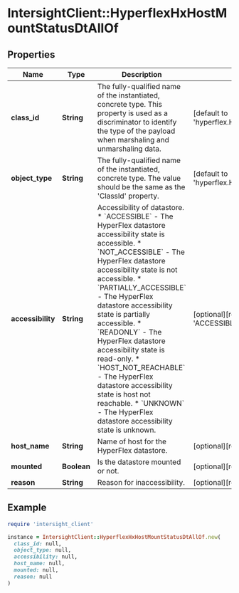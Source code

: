 # IntersightClient::HyperflexHxHostMountStatusDtAllOf

## Properties

| Name | Type | Description | Notes |
| ---- | ---- | ----------- | ----- |
| **class_id** | **String** | The fully-qualified name of the instantiated, concrete type. This property is used as a discriminator to identify the type of the payload when marshaling and unmarshaling data. | [default to &#39;hyperflex.HxHostMountStatusDt&#39;] |
| **object_type** | **String** | The fully-qualified name of the instantiated, concrete type. The value should be the same as the &#39;ClassId&#39; property. | [default to &#39;hyperflex.HxHostMountStatusDt&#39;] |
| **accessibility** | **String** | Accessibility of datastore. * &#x60;ACCESSIBLE&#x60; - The HyperFlex datastore accessibility state is accessible. * &#x60;NOT_ACCESSIBLE&#x60; - The HyperFlex datastore accessibility state is not accessible. * &#x60;PARTIALLY_ACCESSIBLE&#x60; - The HyperFlex datastore accessibility state is partially accessible. * &#x60;READONLY&#x60; - The HyperFlex datastore accessibility state is read-only. * &#x60;HOST_NOT_REACHABLE&#x60; - The HyperFlex datastore accessibility state is host not reachable. * &#x60;UNKNOWN&#x60; - The HyperFlex datastore accessibility state is unknown. | [optional][readonly][default to &#39;ACCESSIBLE&#39;] |
| **host_name** | **String** | Name of host for the HyperFlex datastore. | [optional][readonly] |
| **mounted** | **Boolean** | Is the datastore mounted or not. | [optional][readonly] |
| **reason** | **String** | Reason for inaccessibility. | [optional][readonly] |

## Example

```ruby
require 'intersight_client'

instance = IntersightClient::HyperflexHxHostMountStatusDtAllOf.new(
  class_id: null,
  object_type: null,
  accessibility: null,
  host_name: null,
  mounted: null,
  reason: null
)
```

